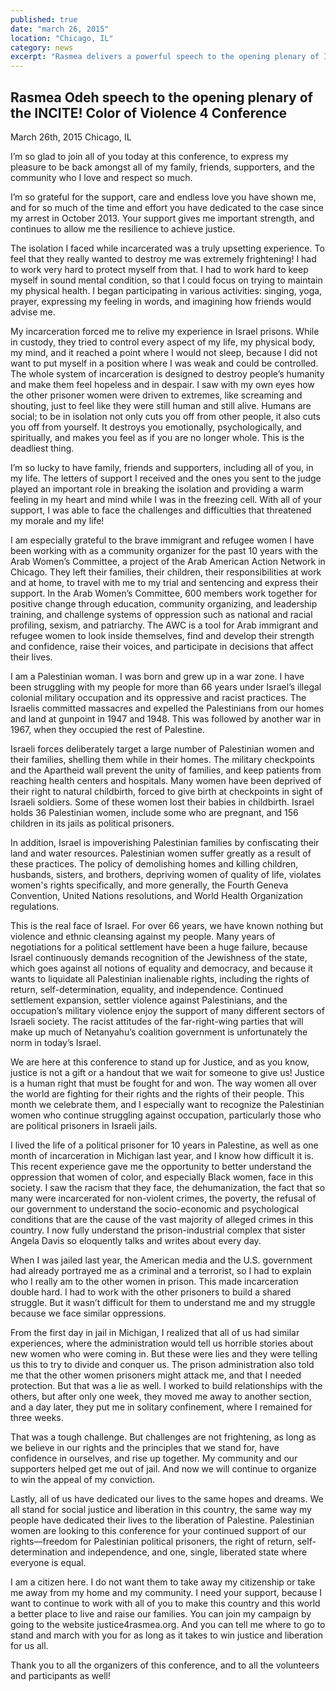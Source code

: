 ```yaml
---
published: true
date: "march 26, 2015"
location: "Chicago, IL"
category: news
excerpt: "Rasmea delivers a powerful speech to the opening plenary of INCITE! Color of Violence 4 Conference"
---
```


## Rasmea Odeh speech to the opening plenary of the INCITE! Color of Violence 4 Conference
March 26th, 2015
Chicago, IL 

I’m so glad to join all of you today at this conference, to express my pleasure to be back amongst all of my family, friends, supporters, and the community who I love and respect so much. 

I’m so grateful for the support, care and endless love you have shown me, and for so much of the time and effort you have dedicated to the case since my arrest in October 2013. Your support gives me important strength, and continues to allow me the resilience to achieve justice. 

The isolation I faced while incarcerated was a truly upsetting experience. To feel that they really wanted to destroy me was extremely frightening!  I had to work very hard to protect myself from that.  I had to work hard to keep myself in sound mental condition, so that I could focus on trying to maintain my physical health.  I began participating in various activities: singing, yoga, prayer, expressing my feeling in words, and imagining how friends would advise me.

My incarceration forced me to relive my experience in Israel prisons. While in custody, they tried to control every aspect of my life, my physical body, my mind, and it reached a point where I would not sleep, because I did not want to put myself in a position where I was weak and could be controlled.  The whole system of incarceration is designed to destroy people’s humanity and make them feel hopeless and in despair.  I saw with my own eyes how the other prisoner women were driven to extremes, like screaming and shouting, just to feel like they were still human and still alive.  Humans are social; to be in isolation not only cuts you off from other people, it also cuts you off from yourself.  It destroys you emotionally, psychologically, and spiritually, and makes you feel as if you are no longer whole. This is the deadliest thing. 

I’m so lucky to have family, friends and supporters, including all of you, in my life. The letters of support I received and the ones you sent to the judge played an important role in breaking the isolation and providing a warm feeling in my heart and mind while I was in the freezing cell.  With all of your support, I was able to face the challenges and difficulties that threatened my morale and my life! 

I am especially grateful to the brave immigrant and refugee women I have been working with as a community organizer for the past 10 years with the Arab Women’s Committee, a project of the Arab American Action Network in Chicago. They left their families, their children, their responsibilities at work and at home, to travel with me to my trial and sentencing and express their support. In the Arab Women’s Committee, 600 members work together for positive change through education, community organizing, and leadership training, and challenge systems of oppression such as national and racial profiling, sexism, and patriarchy. The AWC is a tool for Arab immigrant and refugee women to look inside themselves, find and develop their strength and confidence, raise their voices, and participate in decisions that affect their lives.

I am a Palestinian woman. I was born and grew up in a war zone. I have been struggling with my people for more than 66 years under Israel’s illegal colonial military occupation and its oppressive and racist practices. The Israelis committed massacres and expelled the Palestinians from our homes and land at gunpoint in 1947 and 1948. This was followed by another war in 1967, when they occupied the rest of Palestine. 

Israeli forces deliberately target a large number of Palestinian women and their families, shelling them while in their homes. The military checkpoints and the Apartheid wall prevent the unity of families, and keep patients from reaching health centers and hospitals.  Many women have been deprived of their right to natural childbirth, forced to give birth at checkpoints in sight of Israeli soldiers. Some of these women lost their babies in childbirth. Israel holds 36 Palestinian women, include some who are pregnant, and 156 children in its jails as political prisoners. 

In addition, Israel is impoverishing Palestinian families by confiscating their land and water resources. Palestinian women suffer greatly as a result of these practices. The policy of demolishing homes and killing  children, husbands, sisters, and brothers, depriving women of quality of life, violates women's rights specifically, and more generally, the Fourth Geneva Convention, United Nations resolutions, and World Health Organization regulations. 

This is the real face of Israel. For over 66 years, we have known nothing but violence and ethnic cleansing against my people.  Many years of negotiations for a political settlement have been a huge failure, because Israel continuously demands recognition of the Jewishness of the state, which goes against all notions of equality and democracy, and because it wants to liquidate all Palestinian inalienable rights, including the rights of return, self-determination, equality, and independence.  Continued settlement expansion, settler violence against Palestinians, and the occupation’s military violence enjoy the support of many different sectors of Israeli society. The racist attitudes of the far-right-wing parties that will make up much of Netanyahu’s coalition government is unfortunately the norm in today’s Israel.

We are here at this conference to stand up for Justice, and as you know, justice is not a gift or a handout that we wait for someone to give us! Justice is a human right that must be fought for and won. The way women all over the world are fighting for their rights and the rights of their people. This month we celebrate them, and I especially want to recognize the Palestinian women who continue struggling against occupation, particularly those who are political prisoners in Israeli jails. 

I lived the life of a political prisoner for 10 years in Palestine, as well as one month of incarceration in Michigan last year, and I know how difficult it is.  This recent experience gave me the opportunity to better understand the oppression that women of color, and especially Black women, face in this society. I saw the racism that they face, the dehumanization, the fact that so many were incarcerated for non-violent crimes, the poverty, the refusal of our government to understand the socio-economic and psychological conditions that are the cause of the vast majority of alleged crimes in this country.  I now fully understand the prison-industrial complex that sister Angela Davis so eloquently talks and writes about every day.

When I was jailed last year, the American media and the U.S. government had already portrayed me as a criminal and a terrorist, so I had to explain who I really am to the other women in prison. This made incarceration double hard. I had to work with the other prisoners to build a shared struggle. But it wasn’t difficult for them to understand me and my struggle because we face similar oppressions. 

From the first day in jail in Michigan, I realized that all of us had similar experiences, where the administration would tell us horrible stories about new women who were coming in. But these were lies and they were telling us this to try to divide and conquer us.  The prison administration also told me that the other women prisoners might attack me, and that I needed protection. But that was a lie as well.  I worked to build relationships with the others, but after only one week, they moved me away to another section, and a day later, they put me in solitary confinement, where I remained for three weeks. 

That was a tough challenge.  But challenges are not frightening, as long as we believe in our rights and the principles that we stand for, have confidence in ourselves, and rise up together.  My community and our supporters helped get me out of jail.  And now we will continue to organize to win the appeal of my conviction.

Lastly, all of us have dedicated our lives to the same hopes and dreams. We all stand for social justice and liberation in this country, the same way my people have dedicated their lives to the liberation of Palestine. Palestinian women are looking to this conference for your continued support of our rights—freedom for Palestinian political prisoners, the right of return, self-determination and independence, and one, single, liberated state where everyone is equal.

I am a citizen here. I do not want them to take away my citizenship or take me away from my home and my community. I need your support, because I want to continue to work with all of you to make this country and this world a better place to live and raise our families.  You can join my campaign by going to the website justice4rasmea.org.  And you can tell me where to go to stand and march with you for as long as it takes to win justice and liberation for us all.  

Thank you to all the organizers of this conference, and to all the volunteers and participants as well!